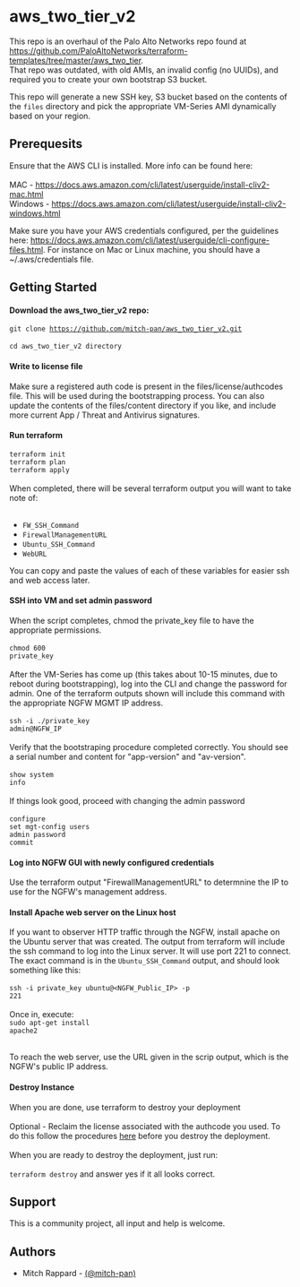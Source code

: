 # aws_two_tier_v2

This repo is an overhaul of the Palo Alto Networks repo found at 
https://github.com/PaloAltoNetworks/terraform-templates/tree/master/aws_two_tier.  
That repo was outdated, with old AMIs, an invalid config (no UUIDs), and required you to create your own bootstrap 
S3 bucket.  <p>
This repo will generate a new SSH key, S3 bucket based on the contents of the <code>files</code> directory and pick the 
appropriate VM-Series AMI dynamically based on your region.

## Prerequesits
Ensure that the AWS CLI is installed.  More info can be found here:<br><br>
MAC - https://docs.aws.amazon.com/cli/latest/userguide/install-cliv2-mac.html<br>
Windows - https://docs.aws.amazon.com/cli/latest/userguide/install-cliv2-windows.html


Make sure you have your AWS credentials configured, per the guidelines here: https://docs.aws.amazon.com/cli/latest/userguide/cli-configure-files.html.  For instance on Mac or Linux machine, you should have a ~/.aws/credentials file.

## Getting Started
#### Download the aws_two_tier_v2 repo:
<code>git clone https://github.com/mitch-pan/aws_two_tier_v2.git</code>
<br><br>
<code>cd aws_two_tier_v2 directory</code>

#### Write to license file
Make sure a registered auth code is present in the files/license/authcodes file.  This will be used during the bootstrapping
process.  You can also update the contents of the files/content directory if you like, and include more current App / Threat
and Antivirus signatures.
<br>

#### Run terraform
 <code>terraform init</code><br/>
 <code>terraform plan</code><br>
 <code>terraform apply</code><br>
<br>
When completed, there will be several terraform output you will want to take note of:
<br><br>
<ul>
<li><code>FW_SSH_Command</code></li>
<li><code>FirewallManagementURL</code></li>
<li><code>Ubuntu_SSH_Command</code></li>
<li><code>WebURL</code></li>
</ul>

You can copy and paste the values of each of these variables for easier ssh and web access later.

#### SSH into VM and set admin password<br>
When the script completes, chmod the private_key file to have the appropriate permissions.
<br><br><code>chmod 600 private_key</code><br><br>
After the VM-Series has come up (this takes about 10-15 minutes, due to reboot during bootstrapping), log into the CLI 
and change the password for admin.  One of the terraform outputs shown will include this command with the appropriate NGFW
MGMT IP address.
<br><br>
<code>ssh -i ./private_key admin@NGFW_IP</code><br><br>
Verify that the bootstraping procedure completed correctly.  You should see a serial number and
content for "app-version" and "av-version".<br><br>
<code>show system info</code><br><br>
If things look good, proceed with changing the admin password<br><br>
<code>configure</code><br>
<code>set mgt-config users admin password</code><br>
<code>commit</code><br>


#### Log into NGFW GUI with newly configured credentials<br>
Use the terraform output "FirewallManagementURL" to determnine the IP to use for the NGFW's 
management address.


#### Install Apache web server on the Linux host
If you want to observer HTTP traffic through the NGFW, install apache on the Ubuntu server that was created.  The output
from terraform will include the ssh command to log into the Linux server.  It will use port 221 to connect.  The
exact command is in the <code>Ubuntu_SSH_Command</code> output, and should look something like this:<br>
<br>
<code>ssh -i private_key ubuntu@<NGFW_Public_IP> -p 221</code>
<br>
<br>Once in, execute:<br>
<code>sudo apt-get install apache2</code>

<br>
To reach the web server, use the URL given in the scrip output, which is the NGFW's public IP address.

#### Destroy Instance
When you are done, use terraform to destroy your deployment<br>
<br>
Optional - Reclaim the license associated with the authcode you used.  To do this follow the procedures 
[here](https://docs.paloaltonetworks.com/vm-series/10-0/vm-series-deployment/license-the-vm-series-firewall/deactivate-the-licenses.html) 
before you destroy the deployment.
<br><br>
When you are ready to destroy the deployment, just run:<br><br>
<code>terraform destroy</code> and answer yes if it all looks correct.

## Support
This is a community project, all input and help is welcome.

## Authors
* Mitch Rappard - [(@mitch-pan)](https://github.com/mitch-pan)
